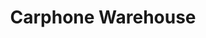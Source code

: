---
title: "Carphone Warehouse"
url: /birmingham/carphone-warehouse-cherry-street/
shop: mobile phone
---
